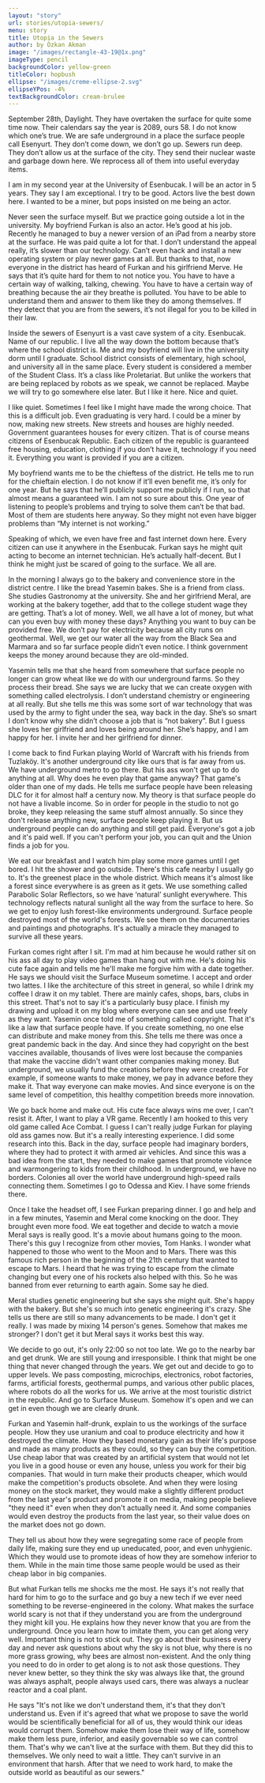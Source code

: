 ```yaml
---
layout: "story"
url: stories/utopia-sewers/
menu: story
title: Utopia in the Sewers
author: by Özkan Akman
image: "/images/rectangle-43-19@1x.png"
imageType: pencil
backgroundColor: yellow-green
titleColor: hopbush
ellipse: "/images/creme-ellipse-2.svg"
ellipseYPos: -4%
textBackgroundColor: cream-brulee
---
```

September 28th, Daylight. They have overtaken the surface for quite some time now. Their calendars say the year is 2089, ours 58. I do not know which one’s true. We are safe underground in a place the surface people call Esenyurt. They don’t come down, we don’t go up. Sewers run deep. They don’t allow us at the surface of the city. They send their nuclear waste and garbage down here. We reprocess all of them into useful everyday items. 

I am in my second year at the University of Esenbucak. I will be an actor in 5 years. They say I am exceptional. I try to be good. Actors live the best down here. I wanted to be a miner, but pops insisted on me being an actor. 

Never seen the surface myself. But we practice going outside a lot in the university. My boyfriend Furkan is also an actor. He’s good at his job. Recently he managed to buy a newer version of an iPad from a nearby store at the surface. He was paid quite a lot for that. I don’t understand the appeal really, it’s slower than our technology. Can’t even hack and install a new operating system or play newer games at all. But thanks to that, now everyone in the district has heard of Furkan and his girlfriend Merve. 
He says that it’s quite hard for them to not notice you. You have to have a certain way of walking, talking, chewing. You have to have a certain way of breathing because the air they breathe is polluted. You have to be able to understand them and answer to them like they do among themselves. If they detect that you are from the sewers, it’s not illegal for you to be killed in their law. 

Inside the sewers of Esenyurt is a vast cave system of a city. Esenbucak. Name of our republic. I live all the way down the bottom because that’s where the school district is. Me and my boyfriend will live in the university dorm until I graduate. School district consists of elementary, high school, and university all in the same place. Every student is considered a member of the Student Class. It’s a class like Proletariat. But unlike the workers that are being replaced by robots as we speak, we cannot be replaced. Maybe we will try to go somewhere else later. But I like it here. Nice and quiet. 

I like quiet. Sometimes I feel like I might have made the wrong choice. That this is a difficult job. Even graduating is very hard. I could be a miner by now, making new streets. New streets and houses are highly needed. Government guarantees houses for every citizen. That is of course means citizens of Esenbucak Republic. Each
citizen of the republic is guaranteed free housing, education, clothing if you don’t have it, technology if you need it. Everything you want is provided if you are a citizen. 


My boyfriend wants me to be the chieftess of the district. He tells me to run for the chieftain election. I do not know if it’ll even benefit me, it’s only for one year. But he says that he’ll publicly support me publicly if I run, so that almost means a guaranteed win. I am not so sure about this. One year of listening to people’s problems and trying to solve them can’t be that bad. Most of them are students here anyway. So they might not even have bigger problems than “My internet is not working.” 

Speaking of which, we even have free and fast internet down here. Every citizen can use it anywhere in the Esenbucak. Furkan says he might quit acting to become an internet technician. He’s actually half-decent. But I think he might just be scared of going to the surface. We all are. 

In the morning I always go to the bakery and convenience store in the district centre. I like the bread Yasemin bakes. She is a friend from class. She studies Gastronomy at the university. She and her girlfriend Meral, are working at the bakery together, add that to the college student wage they are getting. That’s a lot of money. Well, we all have a lot of money, but what can you even buy with money these days? Anything you want to buy can be provided free. We don’t pay for electricity because all city runs on geothermal. Well, we get our water all the way from the Black Sea and Marmara and so far surface people didn’t even notice. I think government keeps the money around because they are old-minded. 

Yasemin tells me that she heard from somewhere that surface people no longer can grow wheat like we do with our underground farms. So they process their bread. She says we are lucky that we can create oxygen with something called electrolysis. I don’t understand chemistry or engineering at all really. But she tells me this was some sort of war technology that was used by the army to fight under the sea, way back in the day. She’s so smart I don’t know why she didn’t choose a job that is “not bakery”. But I guess she loves her girlfriend and loves being around her. She’s happy, and I am happy for her. I invite her and her girlfriend for dinner. 

I come back to find Furkan playing World of Warcraft with his friends from Tuzlaköy. It's another underground city like ours that is far away from us. We have underground metro to go there. But his ass won't get up to do anything at all. Why does he even play that game anyway? That game's older than one of my dads. He tells me surface people have been releasing DLC for it for almost half a century now. My theory is that surface people do not have a livable income. So in order for people in the studio to not go broke, they keep releasing the same stuff almost annually. So since they don't release anything new, surface people keep playing it. But us underground people can do anything and still get paid. Everyone's got a job and it's paid well. If you can't perform your job, you can quit and the Union finds a job for you. 


We eat our breakfast and I watch him play some more games until I get bored. I hit the shower and go outside. There's this cafe nearby I usually go to. It's the greenest place in the whole district. Which means it's almost like a forest since everywhere is as green as it gets. We use something called Parabolic Solar Reflectors, so we have ‘natural’ sunlight everywhere. This technology reflects natural sunlight all the way from the surface to here. So we get to enjoy lush forest-like environments underground. Surface people destroyed most of the world's forests. We see them on the documentaries and paintings and photographs. It's actually a miracle they managed to survive all these years. 

Furkan comes right after I sit. I'm mad at him because he would rather sit on his ass all day to play video games than hang out with me. He's doing his cute face again and tells me he'll make me forgive him with a date together. He says we should visit the Surface Museum sometime. I accept and order two lattes. I like the architecture of this street in general, so while I drink my coffee I draw it on my tablet. There are mainly cafes, shops, bars, clubs in this street. That's not to say it's a particularly busy place. I finish my drawing and upload it on my blog where everyone can see and use freely as they want. 
Yasemin once told me of something called copyright. That it's like a law that surface people have. If you create something, no one else can distribute and make money from this. She tells me there was once a great pandemic back in the day. And since they had copyright on the best vaccines available, thousands of lives were lost because the companies that make the vaccine didn't want other companies making money. But underground, we usually fund the creations before they were created. For example, if someone wants to make money, we pay in advance before they make it. That way everyone can make movies. And since everyone is on the same level of competition, this healthy competition breeds more innovation. 

We go back home and make out. His cute face always wins me over, I can't resist it. After, I want to play a VR game. Recently I am hooked to this very old game called Ace Combat. I guess I can't really judge Furkan for playing old ass games now. But it's a really interesting experience. I did some research into this. Back in the day, surface people had imaginary borders, where they had to protect it with armed air vehicles. And since this was a bad idea from the start, they needed to make games that promote violence and warmongering to kids from their childhood. In underground, we have no borders. Colonies all over the world have underground high-speed rails connecting them. Sometimes I go to Odessa and Kiev. I have some friends there. 

Once I take the headset off, I see Furkan preparing dinner. I go and help and in a few minutes, Yasemin and Meral come knocking on the door. They brought even more food. We eat together and decide to watch a movie Meral says is really good. It's a movie about humans going to the moon. There's this guy I recognize from other movies, Tom Hanks. I wonder what happened to those who went to the Moon and to Mars. There was this famous rich person in the beginning of the 21th century that wanted to escape to Mars. I heard that he was trying to escape from the climate changing but every one of his rockets also helped with this. So he was banned from ever returning to earth again. Some say he died. 

Meral studies genetic engineering but she says she might quit. She's happy with the bakery. But she's so much into genetic engineering it's crazy. She tells us there are still so many advancements to be made. I don't get it really. I was made by mixing 14 person's genes. Somehow that makes me stronger? I don't get it but Meral says it works best this way. 

We decide to go out, it's only 22:00 so not too late. We go to the nearby bar and get drunk. We are still young and irresponsible. I think that might be one thing that never changed through the years. We get out and decide to go to upper levels. We pass composting, microchips, electronics, robot factories, farms, artificial forests, geothermal pumps, and various other public places, where robots do all the works for us. We arrive at the most touristic district in the republic. And go to Surface Museum. Somehow it's open and we can get in even though we are clearly drunk. 

Furkan and Yasemin half-drunk, explain to us the workings of the surface people. How they use uranium and coal to produce electricity and how it destroyed the climate. How they based monetary gain as their life's purpose and made as many products as they could, so they can buy the competition. Use cheap labor that was created by an artificial system that would not let you live in a good house or even any house, unless you work for their big companies. That would in turn make their products cheaper, which would make the competition's products obsolete. And when they were losing money on the stock market, they would make a slightly different product from the last year's product and promote it on media, making people believe "they need it" even when they don't actually need it. And some companies would even destroy the products from the last year, so their value does on the market does not go down. 

They tell us about how they were segregating some race of people from daily life, making sure they end up uneducated, poor, and even unhygienic. Which they would use to promote ideas of how they are somehow inferior to them. While in the main time those same people would be used as their cheap labor in big companies. 

But what Furkan tells me shocks me the most. He says it's not really that hard for him to go to the surface and go buy a new tech if we ever need something to be reverse-engineered in the colony. What makes the surface world scary is not that if they understand you are from the underground they might kill you. He explains how they never know that you are from the underground. Once you learn how to imitate them, you can get along very well. Important thing is not to stick out. They go about their business every day and never ask questions about why the sky is not blue, why there is no more grass growing, why bees are almost non-existent. And the only thing you need to do in order to get along is to not ask those questions. They never knew better, so they think the sky was always like that, the ground was always asphalt, people always used cars, there was always a nuclear reactor and a coal plant.

He says "It's not like we don't understand them, it's that they don't understand us. Even if it's agreed that what we propose to save the world would be scientifically beneficial for all of us, they would think our ideas would corrupt them. Somehow make them lose their way of life, somehow make them less pure, inferior, and easily governable so we can control them. That's why we can't live at the surface with them. But they did this to themselves. We only need to wait a little. They can't survive in an environment that harsh. After that we need to work hard, to make the outside world as beautiful as our sewers."
